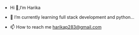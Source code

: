 - Hi 👋,I’m Harika

- 🌱 I’m currently learning full stack development and python...
  
- 📫 How to reach me 
harikap283@gmail.com





<!---
Haarika78/Haarika78 is a ✨ special ✨ repository because its `README.md` (this file) appears on your GitHub profile.
You can click the Preview link to take a look at your changes.
--->

